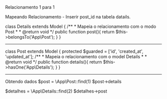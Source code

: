 
Relacionamento 1 para 1

Mapeando Relacionamento - Inserir post_id na tabela datails.

class Details extends Model
{
    /**
     * Mapeia o relacionamento com o modo Post
     *
     * @return void
     */
    public function post(){
        return $this->belongsTo('App\Post');
    }
}

--------------------------------------------------
class Post extends Model
{
    protected $guarded = ['id', 'created_at', 'updated_at'];
    /**
     * Mapeia o relacionamento com o model Details
     *
     * @return void
     */
    public function details(){
        return $this->hasOne('App\Details');
    }
}

------------------------------------------------------
Obtendo dados
$post = \App\Post::find(1)
$post->details

$detalhes = \App\Details::find(2)
$detalhes->post

